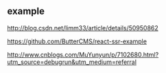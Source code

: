 ## example

http://blog.csdn.net/limm33/article/details/50950862

https://github.com/ButterCMS/react-ssr-example

http://www.cnblogs.com/MuYunyun/p/7102680.html?utm_source=debugrun&utm_medium=referral
